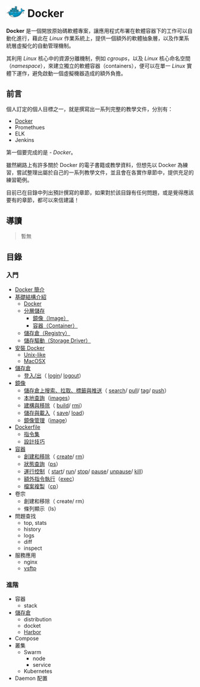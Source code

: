 # <a href="https://docs.docker.com/"><img src="img/img-01.png" alt="docker-logo" width="10%"></a> Docker 

**Docker** 是一個開放原始碼軟體專案，讓應用程式布署在軟體容器下的工作可以自動化進行，藉此在 *Linux* 作業系統上，提供一個額外的軟體抽象層，以及作業系統層虛擬化的自動管理機制。

其利用 *Linux* 核心中的資源分離機制，例如 *cgroups*，以及 *Linux* 核心命名空間（*namespace*），來建立獨立的軟體容器（containers），便可以在單一 *Linux* 實體下運作，避免啟動一個虛擬機器造成的額外負擔。

## 前言
個人訂定的個人目標之一，就是撰寫出一系列完整的教學文件，分別有：
- [Docker](#-docker)
- Promethues
- ELK
- Jenkins

第一個要完成的是 - *Docker*。

雖然網路上有許多關於 Docker 的電子書籍或教學資料，但想先以 Docker 為練習，嘗試整理出屬於自己的一系列教學文件，並且會在各實作章節中，提供充足的練習範例。

目前已在目錄中列出預計撰寫的章節，如果對於該目錄有任何問題，或是覺得應該要有的章節，都可以來信建議！

## 導讀
> 暫無

## 目錄

### 入門

- [Docker 簡介](introduction#簡介)
- [基礎結構介紹](basic-structure#基礎結構介紹)
    - [Docker](basic-structure/docker.md#dokcer)
    - [分層儲存](basic-structure/layer-storage.md#分層儲存)
        - [鏡像（Image）](basic-structure/layer-storage.md#鏡像)
        - [容器（Container）](basic-structure/layer-storage.md#容器)
    - [儲存倉（Registry）](basic-structure/registry.md#儲存倉)
    - [儲存驅動（Storage Driver）](basic-structure/storage-drivers.md#儲存驅動)
- [安裝 Docker](installation/#安裝-docker)
    - [Unix-like](installation/#unix-like)
    - [MacOSX](installation/#macosx)
- [儲存倉](registry/#儲存倉)
    - [登入/出](registry/login&out.md#登入出)（
        [login](registry/login&out.md#login)/
        [logout](registry/login&out.md#logout)）
- [鏡像](image/#鏡像)
    - [儲存倉上搜索、拉取、標籤與推送](image/pull&push.md#儲存倉上搜索拉取標籤與推送)（ 
        [search](image/pull&push.md#search)/
        [pull](image/pull&push.md#pull)/
        [tag](image/pull&push.md#tag)/
        [push](image/pull&push.md#push)）
    - [本地查詢](image/list.md#本地查詢)（[images](image/list.md#images)）
    - [建構與移除](image/build&remove.md#建構與移除)（ 
        [build](image/build&remove.md#build)/ 
        [rmi](image/build&remove.md#rmi)）
    - [儲存與載入](image/save&load.md#儲存與載入)（ 
        [save](image/save&load.md#save)/ 
        [load](image/save&load.md#load)）
    - [鏡像管理](image/manage-image.md#鏡像管理)（[image](image/manage-image.md#image)）
- [Dockerfile](dockerfile/#dockerfile)
    - [指令集](dockerfile/instructions.md#dockerfile-指令集)
    - [設計技巧](dockerfile/design-tips.md#設計技巧)
- [容器](container/#容器)
    - [創建和移除](container/create&remove.md#創建和移除)（
        [create](container/create&remove.md#create)/
        [rm](container/create&remove.md#rm)）
    - [狀態查詢](container/status.md#狀態查詢)（[ps](container/status.md#ps)）
    - [運行控制](container/process-control.md#運行控制)（
        [start](container/process-control.md#start)/
        [run](container/process-control.md#run)/
        [stop](container/process-control.md#stop)/
        [pause](container/process-control.md#pause)/
        [unpause](container/process-control.md#unpause)/
        [kill](container/process-control.md#kill)）
    - [額外指令執行](container/execute.md#額外指令執行)（[exec](container/execute.md#exec)）
    - [檔案複製](container/copy.md#檔案複製)（[cp](container/copy.md#cp)）
- 卷宗
    - 創建和移除（ create/ rm）
    - 條列顯示（ls）
- 問題查找
    - top, stats
    - history
    - logs
    - diff
    - inspect
- 服務應用
    - nginx
    - [vsftp](https://github.com/48763/vsftpd-on-dodcker)

### 進階

- 容器
    - stack
- [儲存倉](registry#儲存倉)
    - distribution
    - docket
    - [Harbor](registry/harbor#-harbor)
- Compose
- 叢集
    - Swarm 
        - node
        - service
    - Kubernetes
- Daemon 配置
